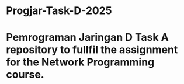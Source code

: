 # Progjar-Task-D-2025
# Pemrograman Jaringan D Task  A repository to fullfil the assignment for the Network Programming course.
